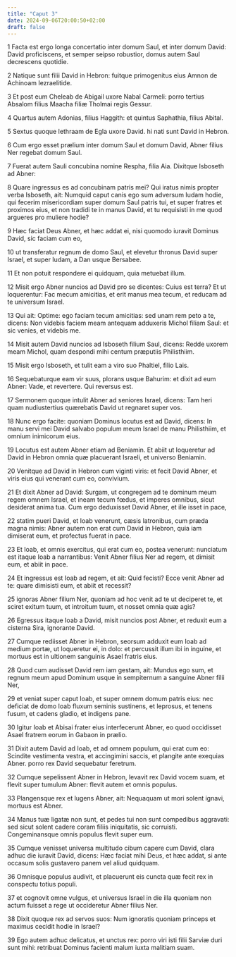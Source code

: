 ```yaml
---
title: "Caput 3"
date: 2024-09-06T20:00:50+02:00
draft: false
---
```



1 Facta est ergo longa concertatio inter domum Saul, et inter domum David: David proficiscens, et semper seipso robustior, domus autem Saul decrescens quotidie.

2 Natique sunt filii David in Hebron: fuitque primogenitus eius Amnon de Achinoam Iezraelitide.

3 Et post eum Cheleab de Abigail uxore Nabal Carmeli: porro tertius Absalom filius Maacha filiæ Tholmai regis Gessur.

4 Quartus autem Adonias, filius Haggith: et quintus Saphathia, filius Abital.

5 Sextus quoque Iethraam de Egla uxore David. hi nati sunt David in Hebron.

6 Cum ergo esset prælium inter domum Saul et domum David, Abner filius Ner regebat domum Saul.

7 Fuerat autem Sauli concubina nomine Respha, filia Aia. Dixitque Isboseth ad Abner:

8 Quare ingressus es ad concubinam patris mei? Qui iratus nimis propter verba Isboseth, ait: Numquid caput canis ego sum adversum Iudam hodie, qui fecerim misericordiam super domum Saul patris tui, et super fratres et proximos eius, et non tradidi te in manus David, et tu requisisti in me quod argueres pro muliere hodie?

9 Hæc faciat Deus Abner, et hæc addat ei, nisi quomodo iuravit Dominus David, sic faciam cum eo,

10 ut transferatur regnum de domo Saul, et elevetur thronus David super Israel, et super Iudam, a Dan usque Bersabee.

11 Et non potuit respondere ei quidquam, quia metuebat illum.

12 Misit ergo Abner nuncios ad David pro se dicentes: Cuius est terra? Et ut loquerentur: Fac mecum amicitias, et erit manus mea tecum, et reducam ad te universum Israel.

13 Qui ait: Optime: ego faciam tecum amicitias: sed unam rem peto a te, dicens: Non videbis faciem meam antequam adduxeris Michol filiam Saul: et sic venies, et videbis me.

14 Misit autem David nuncios ad Isboseth filium Saul, dicens: Redde uxorem meam Michol, quam despondi mihi centum præputiis Philisthiim.

15 Misit ergo Isboseth, et tulit eam a viro suo Phaltiel, filio Lais.

16 Sequebaturque eam vir suus, plorans usque Bahurim: et dixit ad eum Abner: Vade, et revertere. Qui reversus est.

17 Sermonem quoque intulit Abner ad seniores Israel, dicens: Tam heri quam nudiustertius quærebatis David ut regnaret super vos.

18 Nunc ergo facite: quoniam Dominus locutus est ad David, dicens: In manu servi mei David salvabo populum meum Israel de manu Philisthiim, et omnium inimicorum eius.

19 Locutus est autem Abner etiam ad Beniamin. Et abiit ut loqueretur ad David in Hebron omnia quæ placuerant Israeli, et universo Beniamin.

20 Venitque ad David in Hebron cum viginti viris: et fecit David Abner, et viris eius qui venerant cum eo, convivium.

21 Et dixit Abner ad David: Surgam, ut congregem ad te dominum meum regem omnem Israel, et ineam tecum fœdus, et imperes omnibus, sicut desiderat anima tua. Cum ergo deduxisset David Abner, et ille isset in pace,

22 statim pueri David, et Ioab venerunt, cæsis latronibus, cum præda magna nimis: Abner autem non erat cum David in Hebron, quia iam dimiserat eum, et profectus fuerat in pace.

23 Et Ioab, et omnis exercitus, qui erat cum eo, postea venerunt: nunciatum est itaque Ioab a narrantibus: Venit Abner filius Ner ad regem, et dimisit eum, et abiit in pace.

24 Et ingressus est Ioab ad regem, et ait: Quid fecisti? Ecce venit Abner ad te: quare dimisisti eum, et abiit et recessit?

25 ignoras Abner filium Ner, quoniam ad hoc venit ad te ut deciperet te, et sciret exitum tuum, et introitum tuum, et nosset omnia quæ agis?

26 Egressus itaque Ioab a David, misit nuncios post Abner, et reduxit eum a cisterna Sira, ignorante David.

27 Cumque rediisset Abner in Hebron, seorsum adduxit eum Ioab ad medium portæ, ut loqueretur ei, in dolo: et percussit illum ibi in inguine, et mortuus est in ultionem sanguinis Asael fratris eius.

28 Quod cum audisset David rem iam gestam, ait: Mundus ego sum, et regnum meum apud Dominum usque in sempiternum a sanguine Abner filii Ner,

29 et veniat super caput Ioab, et super omnem domum patris eius: nec deficiat de domo Ioab fluxum seminis sustinens, et leprosus, et tenens fusum, et cadens gladio, et indigens pane.

30 Igitur Ioab et Abisai frater eius interfecerunt Abner, eo quod occidisset Asael fratrem eorum in Gabaon in prælio.

31 Dixit autem David ad Ioab, et ad omnem populum, qui erat cum eo: Scindite vestimenta vestra, et accingimini saccis, et plangite ante exequias Abner. porro rex David sequebatur feretrum.

32 Cumque sepelissent Abner in Hebron, levavit rex David vocem suam, et flevit super tumulum Abner: flevit autem et omnis populus.

33 Plangensque rex et lugens Abner, ait: Nequaquam ut mori solent ignavi, mortuus est Abner.

34 Manus tuæ ligatæ non sunt, et pedes tui non sunt compedibus aggravati: sed sicut solent cadere coram filiis iniquitatis, sic corruisti. Congeminansque omnis populus flevit super eum.

35 Cumque venisset universa multitudo cibum capere cum David, clara adhuc die iuravit David, dicens: Hæc faciat mihi Deus, et hæc addat, si ante occasum solis gustavero panem vel aliud quidquam.

36 Omnisque populus audivit, et placuerunt eis cuncta quæ fecit rex in conspectu totius populi.

37 et cognovit omne vulgus, et universus Israel in die illa quoniam non actum fuisset a rege ut occideretur Abner filius Ner.

38 Dixit quoque rex ad servos suos: Num ignoratis quoniam princeps et maximus cecidit hodie in Israel?

39 Ego autem adhuc delicatus, et unctus rex: porro viri isti filii Sarviæ duri sunt mihi: retribuat Dominus facienti malum iuxta malitiam suam.

